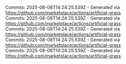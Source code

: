 Commits: 2025-08-08T14:24:25.539Z - Generated via https://github.com/marketplace/actions/artificial-grass
<br>
Commits: 2025-08-08T14:24:25.539Z - Generated via https://github.com/marketplace/actions/artificial-grass
<br>
Commits: 2025-08-08T14:24:25.539Z - Generated via https://github.com/marketplace/actions/artificial-grass
<br>
Commits: 2025-08-08T14:24:25.539Z - Generated via https://github.com/marketplace/actions/artificial-grass
<br>
Commits: 2025-08-08T14:24:25.539Z - Generated via https://github.com/marketplace/actions/artificial-grass
<br>

